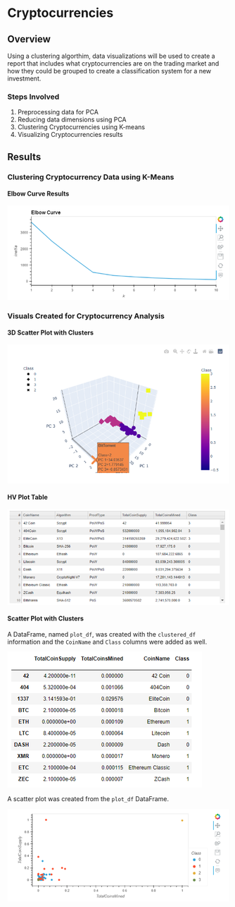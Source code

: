 # Cryptocurrencies

## Overview
Using a clustering algorthim, data visualizations will be used to create a report that includes what cryptocurrencies are on the trading market and how they could be grouped to create a classification system for a new investment.

### Steps Involved
1. Preprocessing data for PCA
2. Reducing data dimensions using PCA
3. Clustering Cryptocurrencies using K-means
4. Visualizing Cryptocurrencies results


## Results

### Clustering Cryptocurrency Data using K-Means

#### Elbow Curve Results
![Elbow_Curve](Resources/Elbow_Curve.png)


### Visuals Created for Cryptocurrency Analysis

#### 3D Scatter Plot with Clusters
![3D_Scatter](Resources/3D_Scatter.png)

#### HV Plot Table
![HV_Plot_Table](Resources/HVPlot_Table.png)

#### Scatter Plot with Clusters
A DataFrame, named `plot_df`, was created with the `clustered_df` information and the `CoinName` and `Class` columns were added as well.

![Plot_df](Resources/plot_df.png)

A scatter plot was created from the `plot_df` DataFrame.

![Scatter_Plot](Resources/plot_df_hvplot.png)
